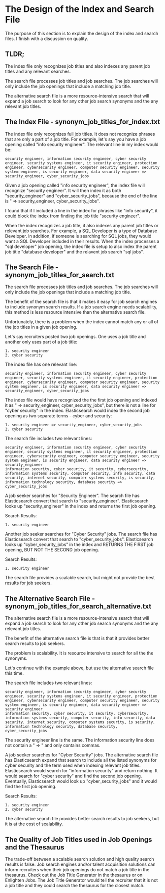 # The Design of the Index and Search File
The purpose of this section is to explain the design of the index and search files.  I finish with a discussion on quality.

## TLDR;
The index file only recognizes job titles and also indexes any parent job titles and any relevant searches.

The search file processes job titles and job searches.  The job searches will only include the job openings that include a matching job title.

The alternative search file is a more resource-intensive search that will expand a job search to look for any other job search synonyms and the any relevant job titles.

## The Index File - synonym_job_titles_for_index.txt
The index file only recognizes full job titles.  It does not recognize phrases that are only a part of a job title. For example, let's say you have a job opening called "info security engineer".  The relevant line in my index would be:

    security engineer, information security engineer, cyber security engineer, security systems engineer, it security engineer, protection engineer, cybersecurity engineer, computer security engineer, security system engineer, is security engineer, data security engineer => security_engineer, cyber_security_jobs

Given a job opening called "info security engineer", the index file will recognize "security engineer". It will then index it as both "security_engineer" and "cyber_security_jobs", because the end of the line is " => security_engineer, cyber_security_jobs". 

I found that if I included a line in the index for phrases like "info security", it could block the index from finding the job title "security engineer". 

When the index recognizes a job title, it also indexes any parent job titles or relevant job searches.  For example, a SQL Developer is a type of Database Developer.  In addition, if someone is searching for SQL jobs, they would want a SQL Developer included in their results.  When the index processes a "sql developer" job opening,  the index file is setup to also index the parent job title "database developer" and the relavent job search "sql jobs".



## The Search File - synonym_job_titles_for_search.txt
The search file processes job titles and job searches.  The job searches will only include the job openings that include a matching job title.

The benefit of the search file is that it makes it easy for job search engines to include synonym search results.  If a job search engine needs scalability, this method is less resource intensive than the alternative search file.

Unfortunately, there is a problem when the index cannot match any or all of the job titles in a given job opening.

Let's say recruiters posted two job openings.  One uses a job title and another only uses part of a job title:

    1. security engineer
    2. cyber security

The index file has one relevant line:

    security engineer, information security engineer, cyber security engineer, security systems engineer, it security engineer, protection engineer, cybersecurity engineer, computer security engineer, security system engineer, is security engineer, data security engineer => security_engineer, cyber_security_jobs

The index file would have recognized the the first job opening and indexed it as  " => security_engineer, cyber_security_jobs", but there is not a line for "cyber security" in the index. Elasticsearch would index the second job opening as two separate terms - cyber and security:

    1. security engineer => security_engineer, cyber_security_jobs
    2. cyber security

The search file includes two relevant lines:

    security engineer, information security engineer, cyber security engineer, security systems engineer, it security engineer, protection engineer, cybersecurity engineer, computer security engineer, security system engineer, is security engineer, data security engineer => security_engineer
    information security, cyber security, it security, cybersecurity, information systems security, computer security, info security, data security, internet security, computer systems security, is security, information technology security, database security => cyber_security_jobs

A job seeker searches for "Security Engineer".  The search file has Elasticsearch convert that search to "security_engineer". Elasticsearch looks up "security_engineer" in the index and returns the first job opening.

Search Results:

    1. security engineer

Another job seeker searches for "Cyber Security" jobs.  The search file has Elasticsearch convert that search to "cyber_security_jobs". Elasticsearch looks up "cyber_security_jobs" in the index and RETURNS THE FIRST job opening, BUT NOT THE SECOND job opening.

Search Results:

    1. security engineer

The search file provides a scalable search, but might not provide the best results for job seekers.

## The Alternative Search File - synonym_job_titles_for_search_alternative.txt
The alternative search file is a more resource-intensive search that will expand a job search to look for any other job search synonyms and the any relevant job titles.

The benefit of the alternative search file is that is that it provides better search results to job seekers.  

The problem is scalability.  It is resource intensive to search for all the the synonyms.

Let's continue with the example above, but use the alternative search file this time.

The search file includes two relevant lines:

    security engineer, information security engineer, cyber security engineer, security systems engineer, it security engineer, protection engineer, cybersecurity engineer, computer security engineer, security system engineer, is security engineer, data security engineer => security_engineer
    information security, cyber security, it security, cybersecurity, information systems security, computer security, info security, data security, internet security, computer systems security, is security, information technology security, database security, cyber_security_jobs

The security engineer line is the same.  The information security line does not contain a " => " and only contains commas.  

A job seeker searches for "Cyber Security" jobs. The alternative search file has Elasticsearch expand that search to include all the listed synonyms for cyber security and the term used when indexing relevant job titles.  Elasticsearch would search for "information security" and return nothing. It would search for "cyber security" and find the second job opening. Eventually, Elasticsearch would look up "cyber_security_jobs" and it would find the first job opening.

Search Results:

    1. security engineer
    2. cyber security

The alternative search file provides better search results to job seekers, but it is at the cost of scalability.

## The Quality of Job Titles used in Job Openings and the Thesaurus
The trade-off between a scalable search solution and high quality search results is false.  Job search engines and/or talent acquisition solutions can inform recruiters when their job openings do not match a job title in the thesaurus.  Check out the Job Title Generator in the thesaurus or on Enlighten Jobs.  The Job Title Generator would tell the recruiter that it is not a job title and they could search the thesaurus for the closest match.
